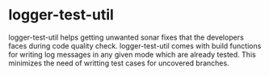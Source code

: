 # logger-test-util

logger-test-util helps getting unwanted sonar fixes that the developers faces during code quality check.
logger-test-util comes with build functions for writing log messages in any given mode which are already tested. This minimizes the need of writting test cases for uncovered branches.


